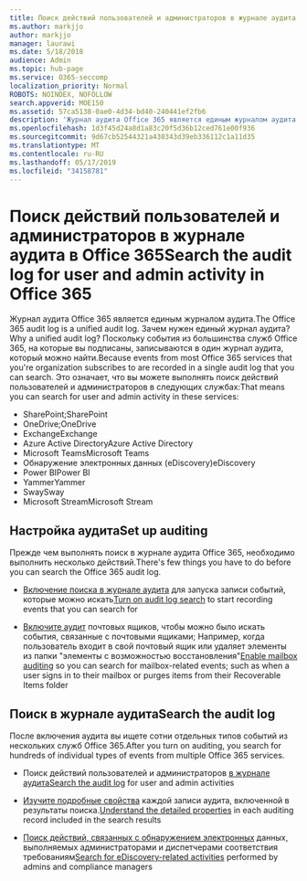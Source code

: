 ```yaml
---
title: Поиск действий пользователей и администраторов в журнале аудита в Office 365
ms.author: markjjo
author: markjjo
manager: laurawi
ms.date: 5/18/2018
audience: Admin
ms.topic: hub-page
ms.service: O365-seccomp
localization_priority: Normal
ROBOTS: NOINDEX, NOFOLLOW
search.appverid: MOE150
ms.assetid: 57ca5138-0ae0-4d34-bd40-240441ef2fb6
description: 'Журнал аудита Office 365 является единым журналом аудита. Зачем нужен единый журнал аудита? Поскольку события из большинства служб Office 365, на которые вы подписаны, записываются в один журнал аудита, который можно найти. Это означает, что вы можете выполнять поиск действий пользователей и администраторов в следующих службах:'
ms.openlocfilehash: 1d3f45d24a8d1a83c20f5d36b12ced761e00f936
ms.sourcegitcommit: 9d67cb52544321a430343d39eb336112c1a11d35
ms.translationtype: MT
ms.contentlocale: ru-RU
ms.lasthandoff: 05/17/2019
ms.locfileid: "34158781"
---
```

# <a name="search-the-audit-log-for-user-and-admin-activity-in-office-365"></a><span data-ttu-id="89465-106">Поиск действий пользователей и администраторов в журнале аудита в Office 365</span><span class="sxs-lookup"><span data-stu-id="89465-106">Search the audit log for user and admin activity in Office 365</span></span>

<span data-ttu-id="89465-107">Журнал аудита Office 365 является единым журналом аудита.</span><span class="sxs-lookup"><span data-stu-id="89465-107">The Office 365 audit log is a unified audit log.</span></span> <span data-ttu-id="89465-108">Зачем нужен единый журнал аудита?</span><span class="sxs-lookup"><span data-stu-id="89465-108">Why a unified audit log?</span></span> <span data-ttu-id="89465-109">Поскольку события из большинства служб Office 365, на которые вы подписаны, записываются в один журнал аудита, который можно найти.</span><span class="sxs-lookup"><span data-stu-id="89465-109">Because events from most Office 365 services that you're organization subscribes to are recorded in a single audit log that you can search.</span></span> <span data-ttu-id="89465-110">Это означает, что вы можете выполнять поиск действий пользователей и администраторов в следующих службах:</span><span class="sxs-lookup"><span data-stu-id="89465-110">That means you can search for user and admin activity in these services:</span></span> 
  
- <span data-ttu-id="89465-111">SharePoint;</span><span class="sxs-lookup"><span data-stu-id="89465-111">SharePoint</span></span>
- <span data-ttu-id="89465-112">OneDrive;</span><span class="sxs-lookup"><span data-stu-id="89465-112">OneDrive</span></span>
- <span data-ttu-id="89465-113">Exchange</span><span class="sxs-lookup"><span data-stu-id="89465-113">Exchange</span></span>
- <span data-ttu-id="89465-114">Azure Active Directory</span><span class="sxs-lookup"><span data-stu-id="89465-114">Azure Active Directory</span></span>
- <span data-ttu-id="89465-115">Microsoft Teams</span><span class="sxs-lookup"><span data-stu-id="89465-115">Microsoft Teams</span></span>
- <span data-ttu-id="89465-116">Обнаружение электронных данных (eDiscovery)</span><span class="sxs-lookup"><span data-stu-id="89465-116">eDiscovery</span></span>
- <span data-ttu-id="89465-117">Power BI</span><span class="sxs-lookup"><span data-stu-id="89465-117">Power BI</span></span>
- <span data-ttu-id="89465-118">Yammer</span><span class="sxs-lookup"><span data-stu-id="89465-118">Yammer</span></span>
- <span data-ttu-id="89465-119">Sway</span><span class="sxs-lookup"><span data-stu-id="89465-119">Sway</span></span>
- <span data-ttu-id="89465-120">Microsoft Stream</span><span class="sxs-lookup"><span data-stu-id="89465-120">Microsoft Stream</span></span>
   
 ## <a name="set-up-auditing"></a><span data-ttu-id="89465-121">Настройка аудита</span><span class="sxs-lookup"><span data-stu-id="89465-121">Set up auditing</span></span>
  
<span data-ttu-id="89465-122">Прежде чем выполнять поиск в журнале аудита Office 365, необходимо выполнить несколько действий.</span><span class="sxs-lookup"><span data-stu-id="89465-122">There's few things you have to do before you can search the Office 365 audit log.</span></span>
  
- <span data-ttu-id="89465-123">[Включение поиска в журнале аудита](turn-audit-log-search-on-or-off.md) для запуска записи событий, которые можно искать</span><span class="sxs-lookup"><span data-stu-id="89465-123">[Turn on audit log search](turn-audit-log-search-on-or-off.md) to start recording events that you can search for</span></span> 
    
- <span data-ttu-id="89465-124">[Включите аудит](enable-mailbox-auditing.md) почтовых ящиков, чтобы можно было искать события, связанные с почтовыми ящиками; Например, когда пользователь входит в свой почтовый ящик или удаляет элементы из папки "элементы с возможностью восстановления"</span><span class="sxs-lookup"><span data-stu-id="89465-124">[Enable mailbox auditing](enable-mailbox-auditing.md) so you can search for mailbox-related events; such as when a user signs in to their mailbox or purges items from their Recoverable Items folder</span></span> 
    
 ## <a name="search-the-audit-log"></a><span data-ttu-id="89465-125">Поиск в журнале аудита</span><span class="sxs-lookup"><span data-stu-id="89465-125">Search the audit log</span></span>
  
<span data-ttu-id="89465-126">После включения аудита вы ищете сотни отдельных типов событий из нескольких служб Office 365.</span><span class="sxs-lookup"><span data-stu-id="89465-126">After you turn on auditing, you search for hundreds of individual types of events from multiple Office 365 services.</span></span>
  
- <span data-ttu-id="89465-127">Поиск действий пользователей и администраторов [в журнале аудита](search-the-audit-log-in-security-and-compliance.md)</span><span class="sxs-lookup"><span data-stu-id="89465-127">[Search the audit log](search-the-audit-log-in-security-and-compliance.md) for user and admin activities</span></span> 
    
- <span data-ttu-id="89465-128">[Изучите подробные свойства](detailed-properties-in-the-office-365-audit-log.md) каждой записи аудита, включенной в результаты поиска.</span><span class="sxs-lookup"><span data-stu-id="89465-128">[Understand the detailed properties](detailed-properties-in-the-office-365-audit-log.md) in each auditing record included in the search results</span></span> 
    
- <span data-ttu-id="89465-129">[Поиск действий, связанных с обнаружением электронных](search-for-ediscovery-activities-in-the-audit-log.md) данных, выполняемых администраторами и диспетчерами соответствия требованиям</span><span class="sxs-lookup"><span data-stu-id="89465-129">[Search for eDiscovery-related activities](search-for-ediscovery-activities-in-the-audit-log.md) performed by admins and compliance managers</span></span> 
